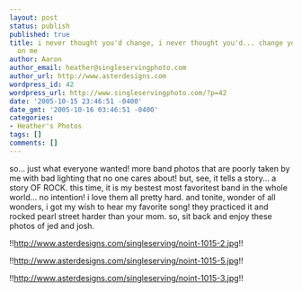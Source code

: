 ```yaml
---
layout: post
status: publish
published: true
title: i never thought you'd change, i never thought you'd... change your whole world
  on me
author: Aaron
author_email: heather@singleservingphoto.com
author_url: http://www.asterdesigns.com
wordpress_id: 42
wordpress_url: http://www.singleservingphoto.com/?p=42
date: '2005-10-15 23:46:51 -0400'
date_gmt: '2005-10-16 03:46:51 -0400'
categories:
- Heather's Photos
tags: []
comments: []
---
```

so... just what everyone wanted! more band photos that are poorly taken
by me with bad lighting that no one cares about! but, see, it tells a
story... a story OF ROCK. this time, it is my bestest most favoritest
band in the whole world... no intention! i love them all pretty hard.
and tonite, wonder of all wonders, i got my wish to hear my favorite
song! they practiced it and rocked pearl street harder than your mom.
so, sit back and enjoy these photos of jed and josh.

!!http://www.asterdesigns.com/singleserving/noint-1015-2.jpg!!

!!http://www.asterdesigns.com/singleserving/noint-1015-5.jpg!!

!!http://www.asterdesigns.com/singleserving/noint-1015-3.jpg!!
